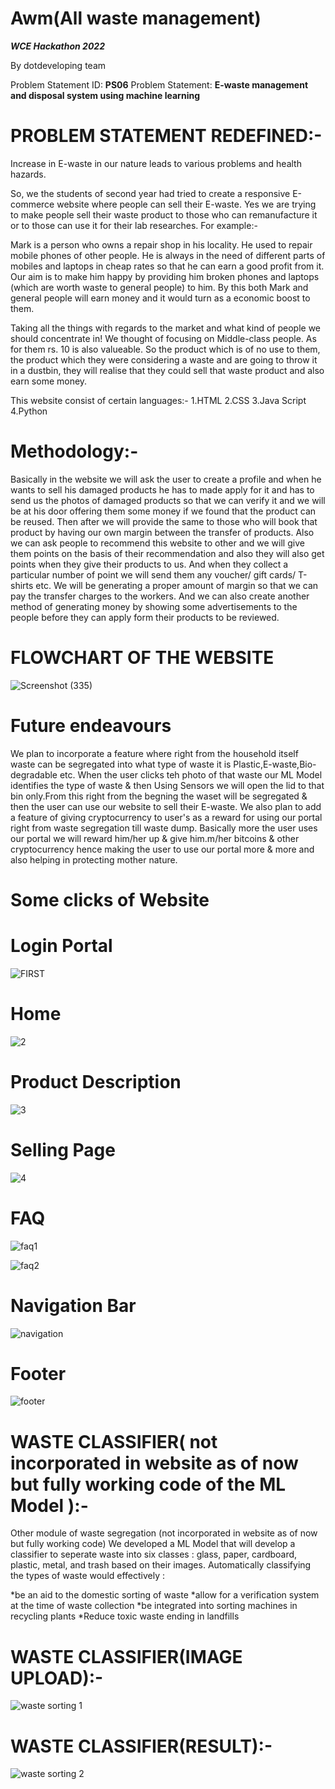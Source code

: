 # Awm(All waste management)


***WCE Hackathon 2022***

By dotdeveloping team

Problem Statement ID: **PS06**
Problem Statement:  **E-waste management and disposal system using machine learning**


# PROBLEM STATEMENT REDEFINED:-  

Increase in E-waste in our nature leads to various problems and health hazards.

So, we the students of second year had tried to create a responsive E-commerce website where people can sell their E-waste. Yes we are trying to make people sell their waste product to those who can remanufacture it or to those can use it for their lab researches. For example:-

Mark is a person who owns a repair shop in his locality. He used to repair mobile phones of other people. He is always in the need of different parts of mobiles and laptops in cheap rates so that he can earn a good profit from it. Our aim is to make him happy by providing him broken phones and laptops (which are worth waste to general people) to him. By this both Mark and general people will earn money and it would turn as a economic boost to them. 

Taking all the things with regards to the market and what kind of people we should concentrate in!  We thought of focusing on Middle-class people. As for them rs. 10 is also valueable. So the product which is of no use to them, the product which they were considering a waste and are going to throw it in a dustbin, they will realise that they could sell that waste product and also earn some money.


This website consist of certain languages:-
1.HTML
2.CSS
3.Java Script 
4.Python


# Methodology:-

Basically in the website we will ask the user to create a profile and when he wants to sell his damaged products he has to made apply for it and has to send us the photos of damaged products so that we can verify it and we will be at his door offering them some money if we found that the product can be reused. Then after we will provide the same to those who will book that product by having our own margin between the transfer of products. Also we can ask people to recommend this website to other and we will give them points on the basis of their recommendation and also they will also get points when they give their products to us. And when they collect a particular number of point we will send them any voucher/ gift cards/ T-shirts etc. We will be generating a proper amount of margin so that we can pay the transfer charges to the workers. And we can also create another method of generating money by showing some advertisements to the people before they can apply form their products to be reviewed.

# FLOWCHART OF THE WEBSITE
![Screenshot (335)](https://user-images.githubusercontent.com/85017987/175103647-9368aa51-4147-43d5-be93-6ac87311e7b5.png)


# Future endeavours

We plan to incorporate a feature where right from the household itself waste can be segregated into what type of waste it is Plastic,E-waste,Bio-degradable etc.
When the user clicks teh photo of that waste our ML Model identifies the type of waste & then Using Sensors we will open the lid to that bin only.From this right from the begning the waset will be segregated & then the user can use our website to sell their E-waste. We also plan to add a feature of giving cryptocurrency to user's as a reward for using our portal right from waste segregation till waste dump. Basically more the user uses our portal we will reward him/her up & give him.m/her bitcoins & other cryptocurrency hence making the user to use our portal more & more and also helping in protecting mother nature.


# Some clicks of Website

# Login Portal
![FIRST](https://user-images.githubusercontent.com/85017987/174870497-1390ae16-d4c6-488a-b807-54a8caccbb20.png)

# Home
![2](https://user-images.githubusercontent.com/85017987/174870613-7999fc30-55b7-4ef1-9931-a004fad5d59b.png)


# Product Description
![3](https://user-images.githubusercontent.com/85017987/174870671-b2c9da04-6d09-47d1-8b54-5cc6115a60c6.png)


# Selling Page
![4](https://user-images.githubusercontent.com/85017987/174870720-d4d89bfc-51bf-4937-b797-32d8c66c5ad4.png)


# FAQ
![faq1](https://user-images.githubusercontent.com/85017987/174871325-e7bcb713-1e9f-430c-8207-d5ca557a116b.png)

![faq2](https://user-images.githubusercontent.com/85017987/174871360-b758f04b-8fae-4696-a923-63f6cb450570.png)


# Navigation Bar
![navigation](https://user-images.githubusercontent.com/85017987/174871696-46d9d173-5e9e-4067-b8be-b99bd577b0da.png)

# Footer
![footer](https://user-images.githubusercontent.com/85017987/174871737-8ab98c11-0af9-49e9-ba2e-f1c0b6051bda.png)







# WASTE CLASSIFIER( not incorporated in website as of now but fully working code of the ML Model ):- 

Other module of waste segregation (not incorporated in website as of now but fully working code) 
We developed a ML Model that will develop a classifier to seperate waste into six classes : glass, paper, cardboard, plastic, metal, and trash based on their images.
Automatically classifying the types of waste would effectively :

*be an aid to the domestic sorting of waste
*allow for a verification system at the time of waste collection
*be integrated into sorting machines in recycling plants
*Reduce toxic waste ending in landfills


# WASTE CLASSIFIER(IMAGE UPLOAD):- 
![waste sorting 1](https://user-images.githubusercontent.com/85017987/175102841-98ba0b6b-637b-4aea-a782-ab628362f230.png)


# WASTE CLASSIFIER(RESULT):- 
![waste sorting 2](https://user-images.githubusercontent.com/85017987/175102857-dc8b874f-0836-45b8-a25e-4b7585e3654b.png)




